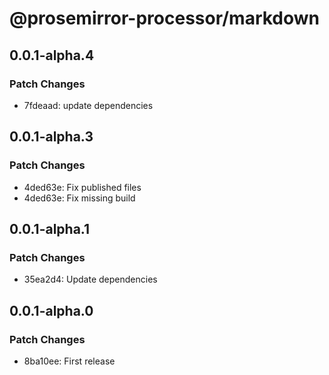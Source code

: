 # @prosemirror-processor/markdown

## 0.0.1-alpha.4

### Patch Changes

- 7fdeaad: update dependencies

## 0.0.1-alpha.3

### Patch Changes

- 4ded63e: Fix published files
- 4ded63e: Fix missing build

## 0.0.1-alpha.1

### Patch Changes

- 35ea2d4: Update dependencies

## 0.0.1-alpha.0

### Patch Changes

- 8ba10ee: First release
